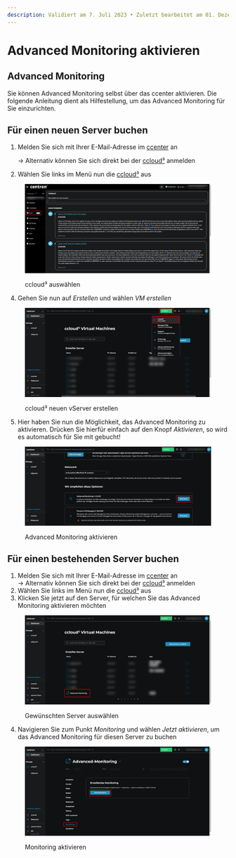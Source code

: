 ```yaml
---
description: Validiert am 7. Juli 2023 • Zuletzt bearbeitet am 01. Dezember 2023
---
```


# Advanced Monitoring aktivieren

## Advanced Monitoring

Sie können Advanced Monitoring selbst über das ccenter aktivieren. Die folgende Anleitung dient als Hilfestellung, um das Advanced Monitoring für Sie einzurichten.

## Für einen neuen Server buchen

1.  Melden Sie sich mit Ihrer E-Mail-Adresse im [ccenter](https://ccenter.internet1.de/login) an

    -> Alternativ können Sie sich direkt bei der [ccloud³](https://cloud.internet1.de/) anmelden&#x20;
2. Wählen Sie links im Menü nun die [ccloud³](https://cloud.internet1.de/) aus

<figure><img src="../.gitbook/assets/ccenter_select.png" alt=""><figcaption><p>ccloud³ auswählen</p></figcaption></figure>

4. Gehen Sie nun auf _Erstellen_ und wählen _VM erstellen_

<figure><img src="../.gitbook/assets/create-vm-ccloud.png" alt=""><figcaption><p>ccloud³ neuen vServer erstellen</p></figcaption></figure>

5. Hier haben Sie nun die Möglichkeit, das Advanced Monitoring zu aktivieren. Drücken Sie hierfür einfach auf den Knopf _Aktivieren_, so wird es automatisch für Sie mit gebucht!

<figure><img src="../.gitbook/assets/adcvanced-monitoring-while-booking.png" alt=""><figcaption><p>Advanced Monitoring aktivieren</p></figcaption></figure>



## Für einen bestehenden Server buchen

1. Melden Sie sich mit Ihrer E-Mail-Adresse im [ccenter](https://ccenter.internet1.de/login) an\
   -> Alternativ können Sie sich direkt bei der [ccloud³](https://cloud.internet1.de/) anmelden&#x20;
2. Wählen Sie links im Menü nun die [ccloud³](https://cloud.internet1.de/) aus
3. Klicken Sie jetzt auf den Server, für welchen Sie das Advanced Monitoring aktivieren möchten

<figure><img src="../.gitbook/assets/ccloud-select-vm.png" alt=""><figcaption><p>Gewünschten Server auswählen</p></figcaption></figure>

4. Navigieren Sie zum Punkt _Monitoring_ und wählen _Jetzt aktivieren_, um das Advanced Monitoring für diesen Server zu buchen

<figure><img src="../.gitbook/assets/ccloud-select-monitoring.png" alt=""><figcaption><p>Monitoring aktivieren</p></figcaption></figure>
